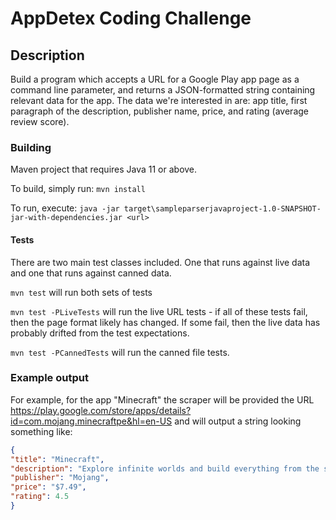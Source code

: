 # AppDetex Coding Challenge

## Description

Build a program which accepts a URL for a Google Play app page as a command line parameter, and returns a JSON-formatted string containing relevant data for the app. The data we're interested in are: app title, first paragraph of the description, publisher name, price, and rating (average review score).


### Building
Maven project that requires Java 11 or above.

To build, simply run: `mvn install`

To run, execute: `java -jar target\sampleparserjavaproject-1.0-SNAPSHOT-jar-with-dependencies.jar <url>`

#### Tests
There are two main test classes included. One that runs against live data and one that runs against canned data.

`mvn test` will run both sets of tests

`mvn test -PLiveTests` will run the live URL tests - if all of these tests fail, then the page format likely has changed. If some fail, then the 
live data has probably drifted from the test expectations.

`mvn test -PCannedTests` will run the canned file tests.

### Example output
For example, for the app "Minecraft" the scraper will be provided the URL https://play.google.com/store/apps/details?id=com.mojang.minecraftpe&hl=en-US and will output a string looking something like:

```json lines
{
"title": "Minecraft",
"description": "Explore infinite worlds and build everything from the simplest of homes to the grandest of castles. Play in creative mode with unlimited resources or mine deep into the world in survival mode, crafting weapons and armor to fend off dangerous mobs. Create, explore and survive alone or with friends on mobile devices or Windows 10.",
"publisher": "Mojang",
"price": "$7.49",
"rating": 4.5
}
```